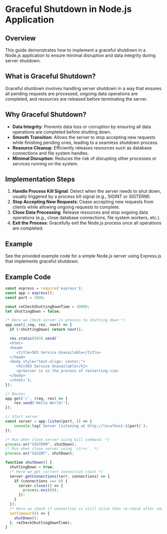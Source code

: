# Graceful Shutdown in Node.js Application

## Overview

This guide demonstrates how to implement a graceful shutdown in a Node.js application to ensure minimal disruption and data integrity during server shutdown.

## What is Graceful Shutdown?

Graceful shutdown involves handling server shutdown in a way that ensures all pending requests are processed, ongoing data operations are completed, and resources are released before terminating the server.

## Why Graceful Shutdown?

- **Data Integrity**: Prevents data loss or corruption by ensuring all data operations are completed before shutting down.
- **Smooth Transition**: Allows the server to stop accepting new requests while finishing pending ones, leading to a seamless shutdown process.
- **Resource Cleanup**: Efficiently releases resources such as database connections and file system handles.
- **Minimal Disruption**: Reduces the risk of disrupting other processes or services running on the system.

## Implementation Steps

1. **Handle Process Kill Signal**: Detect when the server needs to shut down, usually triggered by a process kill signal (e.g., SIGINT or SIGTERM).
2. **Stop Accepting New Requests**: Cease accepting new requests from clients while allowing ongoing requests to complete.
3. **Close Data Processing**: Release resources and stop ongoing data operations (e.g., close database connections, file system workers, etc.).
4. **Exit the Process**: Gracefully exit the Node.js process once all operations are completed.

## Example

See the provided example code for a simple Node.js server using Express.js that implements graceful shutdown.

## Example Code

```javascript
const express = require('express');
const app = express();
const port = 3000;

const reCheckShuttingDownTime = 10000;
let shuttingDown = false;

/* Here we check server is process to shutting down */
app.use((_req, res, next) => {
  if (!shuttingDown) return next();

  res.status(503).send(`
  <html>
  <head>
     <title>503 Service Unavailable</title>
  </head>
  <body style="text-align: center;">
     <h1>503 Service Unavailable</h1>
     <p>Server is in the process of restarting.</p>
  </body>
  </html>`);
});

// Routes
app.get('/', (req, res) => {
    res.send('Hello World!');
});

// Start server
const server = app.listen(port, () => {
    console.log(`Server listening at http://localhost:${port}`);
});

/* Run when close server using kill command. */
process.on("SIGTERM", shutDown);
/* Run when close server using `ctr+c`. */
process.on("SIGINT", shutDown);

function shutDown() {
  shuttingDown = true;
  /* Here we get current connection count */
  server.getConnections((err, connections) => {
    if (connections === 0) {
      server.close(() => {
        process.exit(0);
      });
    }
  });
  /* Here we check if connection is still alive then re-check after some time */
  setTimeout(() => {
    shutDown();
  }, reCheckShuttingDownTime);
}
